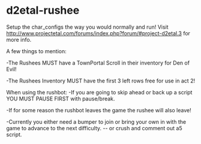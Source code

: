 d2etal-rushee
=============

Setup the char_configs the way you would normally and run! 
Visit http://www.projectetal.com/forums/index.php?forum/#project-d2etal.3 for more info.

A few things to mention:

-The Rushees MUST have a TownPortal Scroll in their inventory for Den of Evil!

-The Rushees Inventory MUST have the first 3 left rows free for use in act 2!

When using the rushbot:
-If you are going to skip ahead or back up a script YOU MUST PAUSE FIRST with pause/break.

-If for some reason the rushbot leaves the game the rushee will also leave!

-Currently you either need a bumper to join or bring your own in with the game to advance to the next difficulty. -- or crush and comment out a5 script.
